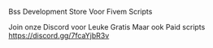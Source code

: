 Bss Development Store Voor Fivem Scripts

Join onze Discord voor Leuke Gratis Maar ook Paid scripts
https://discord.gg/7fcaYjbR3v

